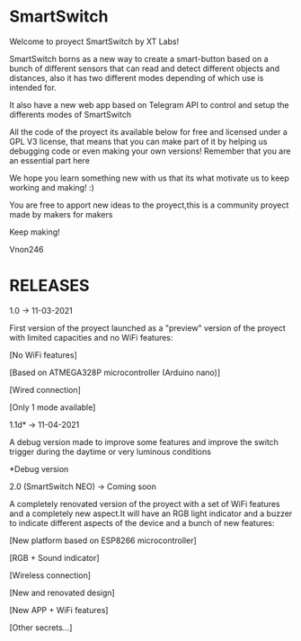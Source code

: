 # SmartSwitch
Welcome to proyect SmartSwitch by XT Labs!

SmartSwitch borns as a new way to create a smart-button
based on a bunch of different sensors that can read and
detect different objects and distances, also it has two
different modes depending of which use is intended for.

It also have a new web app based on Telegram API to control
and setup the differents modes of SmartSwitch 

All the code of the proyect its available below for free and licensed 
under a GPL V3 license, that means that you can make part of it by 
helping us debugging code or even making your own versions! 
Remember that you are an essential part here

We hope you learn something new with us that its what motivate us to keep working
and making! :)

You are free to apport new ideas to the proyect,this is a community proyect made by
makers for makers

Keep making!

Vnon246


# RELEASES

1.0 -> 11-03-2021

First version of the proyect launched as a "preview" version
of the proyect with limited capacities and no WiFi features:

  [No WiFi features]
  
  [Based on ATMEGA328P microcontroller (Arduino nano)]
  
  [Wired connection]
  
  [Only 1 mode available]
  


1.1d* -> 11-04-2021

A debug version made to improve some features and improve the
switch trigger during the daytime or very luminous conditions

*Debug version

2.0 (SmartSwitch NEO) -> Coming soon

A completely renovated version of the proyect with a set of 
WiFi features and a completely new aspect.It will have an RGB
light indicator and a buzzer to indicate different aspects of 
the device and a bunch of new features:

  [New platform based on ESP8266 microcontroller]
  
  [RGB + Sound indicator]
  
  [Wireless connection]
  
  [New and renovated design]
  
  [New APP + WiFi features]
  
  [Other secrets...]
